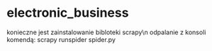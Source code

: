 # electronic_business
konieczne jest zainstalowanie bibloteki scrapy\n
odpalanie z konsoli komendą: scrapy runspider spider.py
